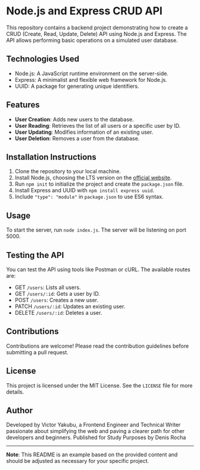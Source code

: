 # Node.js and Express CRUD API

This repository contains a backend project demonstrating how to create a CRUD (Create, Read, Update, Delete) API using Node.js and Express. The API allows performing basic operations on a simulated user database.

## Technologies Used

- Node.js: A JavaScript runtime environment on the server-side.
- Express: A minimalist and flexible web framework for Node.js.
- UUID: A package for generating unique identifiers.

## Features

- **User Creation**: Adds new users to the database.
- **User Reading**: Retrieves the list of all users or a specific user by ID.
- **User Updating**: Modifies information of an existing user.
- **User Deletion**: Removes a user from the database.

## Installation Instructions

1. Clone the repository to your local machine.
2. Install Node.js, choosing the LTS version on the [official website](https://nodejs.org/).
3. Run `npm init` to initialize the project and create the `package.json` file.
4. Install Express and UUID with `npm install express uuid`.
5. Include `"type": "module"` in `package.json` to use ES6 syntax.

## Usage

To start the server, run `node index.js`. The server will be listening on port 5000.

## Testing the API

You can test the API using tools like Postman or cURL. The available routes are:

- GET `/users`: Lists all users.
- GET `/users/:id`: Gets a user by ID.
- POST `/users`: Creates a new user.
- PATCH `/users/:id`: Updates an existing user.
- DELETE `/users/:id`: Deletes a user.

## Contributions

Contributions are welcome! Please read the contribution guidelines before submitting a pull request.

## License

This project is licensed under the MIT License. See the `LICENSE` file for more details.

## Author

Developed by Victor Yakubu, a Frontend Engineer and Technical Writer passionate about simplifying the web and paving a clearer path for other developers and beginners.
Published for Study Purposes by Denis Rocha

---

**Note**: This README is an example based on the provided content and should be adjusted as necessary for your specific project.
